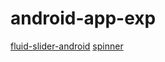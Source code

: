 # android-app-exp
[fluid-slider-android](https://github.com/rahulnegi004/fluid-slider-android)
[spinner](https://developer.android.com/guide/topics/ui/controls/spinner)